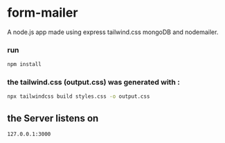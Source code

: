 # form-mailer
A node.js app made using express tailwind.css mongoDB and nodemailer.
### run 
```sh
npm install
```
### the tailwind.css (output.css) was generated with : 
```sh
npx tailwindcss build styles.css -o output.css
```
## the Server listens on
```sh
127.0.0.1:3000
```
